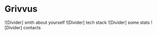 # Grivvus
![Divider]
smth about yourself
![Divider]
tech stack
![Divider]
some stats
![Divider]
contacts

